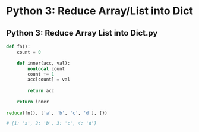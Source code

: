 # Python 3: Reduce Array/List into Dict

## Python 3: Reduce Array List into Dict.py

```python
def fn():
    count = 0
    
    def inner(acc, val):
        nonlocal count 
        count += 1
        acc[count] = val
        
        return acc
         
    return inner
    
reduce(fn(), ['a', 'b', 'c', 'd'], {})

# {1: 'a', 2: 'b', 3: 'c', 4: 'd'}
```

